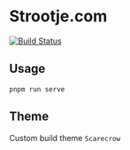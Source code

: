 # Strootje.com
[![Build Status](https://drone.strootje.com/api/badges/strootje/strootje.com/status.svg?ref=refs/heads/master)](https://drone.strootje.com/strootje/strootje.com)

## Usage
```
pnpm run serve
```


## Theme
Custom build theme `Scarecrow`
